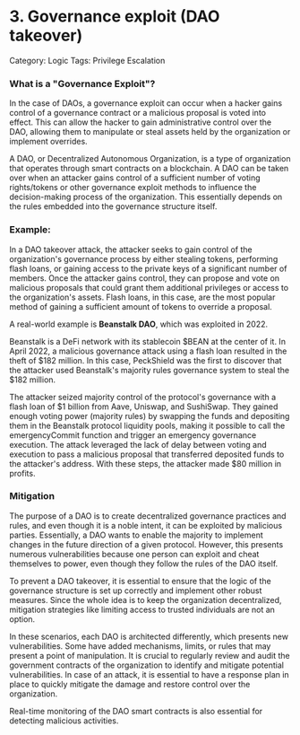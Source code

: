 # 3. Governance exploit (DAO takeover)

Category: Logic
Tags: Privilege Escalation

### What is a "Governance Exploit"?

In the case of DAOs, a governance exploit can occur when a hacker gains control of a governance contract or a malicious proposal is voted into effect. This can allow the hacker to gain administrative control over the DAO, allowing them to manipulate or steal assets held by the organization or implement overrides.

A DAO, or Decentralized Autonomous Organization, is a type of organization that operates through smart contracts on a blockchain. A DAO can be taken over when an attacker gains control of a sufficient number of voting rights/tokens or other governance exploit methods to influence the decision-making process of the organization. This essentially depends on the rules embedded into the governance structure itself. 

### Example:

In a DAO takeover attack, the attacker seeks to gain control of the organization's governance process by either stealing tokens, performing flash loans, or gaining access to the private keys of a significant number of members. Once the attacker gains control, they can propose and vote on malicious proposals that could grant them additional privileges or access to the organization's assets. Flash loans, in this case, are the most popular method of gaining a sufficient amount of tokens to override a proposal.

A real-world example is **Beanstalk DAO**, which was exploited in 2022.

Beanstalk is a DeFi network with its stablecoin $BEAN at the center of it. In April 2022, a malicious governance attack using a flash loan resulted in the theft of $182 million. In this case, PeckShield was the first to discover that the attacker used Beanstalk's majority rules governance system to steal the $182 million.

The attacker seized majority control of the protocol's governance with a flash loan of $1 billion from Aave, Uniswap, and SushiSwap. They gained enough voting power (majority rules) by swapping the funds and depositing them in the Beanstalk protocol liquidity pools, making it possible to call the emergencyCommit function and trigger an emergency governance execution. The attack leveraged the lack of delay between voting and execution to pass a malicious proposal that transferred deposited funds to the attacker's address. With these steps, the attacker made $80 million in profits.

### Mitigation

The purpose of a DAO is to create decentralized governance practices and rules, and even though it is a noble intent, it can be exploited by malicious parties. Essentially, a DAO wants to enable the majority to implement changes in the future direction of a given protocol. However, this presents numerous vulnerabilities because one person can exploit and cheat themselves to power, even though they follow the rules of the DAO itself.

To prevent a DAO takeover, it is essential to ensure that the logic of the governance structure is set up correctly and implement other robust measures. Since the whole idea is to keep the organization decentralized, mitigation strategies like limiting access to trusted individuals are not an option.

In these scenarios, each DAO is architected differently, which presents new vulnerabilities. Some have added mechanisms, limits, or rules that may present a point of manipulation. It is crucial to regularly review and audit the government contracts of the organization to identify and mitigate potential vulnerabilities. In case of an attack, it is essential to have a response plan in place to quickly mitigate the damage and restore control over the organization.

Real-time monitoring of the DAO smart contracts is also essential for detecting malicious activities.